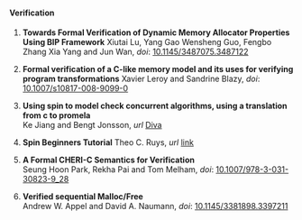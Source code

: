 #### Verification

1. **Towards Formal Verification of Dynamic Memory Allocator Properties Using BIP Framework**
   Xiutai Lu, Yang Gao Wensheng Guo, Fengbo Zhang Xia Yang and Jun Wan, *doi*: [10.1145/3487075.3487122](https://dl.acm.org/doi/abs/10.1145/3487075.3487122)

2. **Formal verification of a C-like memory model and its uses for verifying program transformations**
  Xavier Leroy and Sandrine Blazy, *doi*: [10.1007/s10817-008-9099-0](https://doi.org/10.1007/s10817-008-9099-0)


3. **Using spin to model check concurrent algorithms, using a translation from c to promela**  
  Ke Jiang and Bengt Jonsson, *url* [Diva](https://www.diva-portal.org/smash/record.jsf?pid=diva2%3A291762&dswid=-9226)

4. **Spin Beginners Tutorial**
   Theo C. Ruys, *url* [link](https://www.diva-portal.org/smash/record.jsf?pid=diva2%3A291762&dswid=-9226)

5. **A Formal CHERI-C Semantics for Verification**  
   Seung Hoon Park, Rekha Pai and Tom Melham, *doi*: [10.1007/978-3-031-30823-9_28](https://link.springer.com/chapter/10.1007/978-3-031-30823-9_28#Abs1)

6. **Verified sequential Malloc/Free**  
   Andrew W. Appel and David A. Naumann, *doi*: [10.1145/3381898.3397211](https://doi.org/10.1145/3381898.3397211)
   
